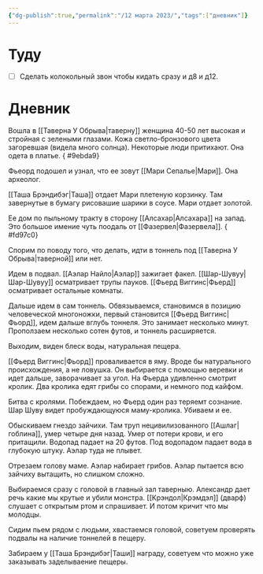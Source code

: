 ```yaml
---
{"dg-publish":true,"permalink":"/12 марта 2023/","tags":["дневник"]}
---
```


# Туду

- [ ] Сделать колокольный звон чтобы кидать сразу и д8 и д12.

# Дневник

Вошла в [[Таверна У Обрыва\|таверну]] женщина 40-50 лет высокая и стройная с зелеными глазами. Кожа светло-бронзового цвета загоревшая (видела много солнца). Некоторые люди притихают. Она одета в платье.
{ #9ebda9}


Фьеорд подошел и узнал, что ее зовут [[Мари Сепалье\|Мари]]. Она археолог.

[[Таша Брэндибэг\|Таша]] отдает Мари плетеную корзинку. Там завернутые в бумагу рисовашие шарики в соусе. Мари отдает золотой. 

Ее дом по пыльному тракту в сторону [[Алсахар\|Алсахара]] на запад. Это большое имение чуть поодаль от [[Фазервел\|Фазервела]].
{ #fd97c0}


Спорим по поводу того, что делать, идти в тоннель под [[Таверна У Обрыва\|таверной]] или нет.

Идем в подвал. [[Аэлар Найло\|Аэлар]] зажигает факел. [[Шар-Шувуу\|Шар-Шувуу]] осматривает трупы пауков. [[Фьерд Виггинс\|Фьерд]] осматривает остальные комнаты.

Дальше идем в сам тоннель. Обвязываемся, становимся в позицию человеческой многоножки, первый становится [[Фьерд Виггинс\|Фьорд]], идем дальше вглубь тоннеля. Это занимает несколько минут. Проползаем несколько сотен футов, и тоннель расширяется.

Выходим, виден блеск воды, натуральная пещера.

[[Фьерд Виггинс\|Фьорд]] проваливается в яму. Вроде бы натурального происхождения, а не ловушка. Он выбирается с помощью веревки и идет дальше, заворачивает за угол. На Фьерда удивленно смотрит кролик. Два кролика едят грибы со спорами, и немного под кайфом.

Битва с кролями. Побеждаем, но Фьерд один раз теряемт сознание. Шар Шуву видет пробуждающуюся маму-кролика. Убиваем и ее.

Обыскиваем гнездо зайчихи. Там труп нецивилизованного [[Ашлаг\|гоблина]], умер четыре дня назад. Умер от потери крови, и его притащили. Водопад падает на 20 футов. Под водопадом падает вода в глубокую штуку. Аэлар туда не плывет.

Отрезаем голову маме. Аэлар набирает грибов. Аэлар пытается всю зайчиху вытащить, но слишком сложно.

Выбираемся сразу с головой в главный зал таверныю. Александр дает речь какие мы крутые и убили монстра. [[Крэндол\|Крэмдэл]] (дварф) слушает с открытым ртом и спрашивает. И потом кричит что мы молодцы.

Сидим пьем рядом с людьми, хвастаемся головой, советуем проверять подвалы на наличие тоннелей в пещеру.

Забираем у [[Таша Брэндибэг\|Таши]] награду, советуем что можно уже заказывать заделываение пещеры.